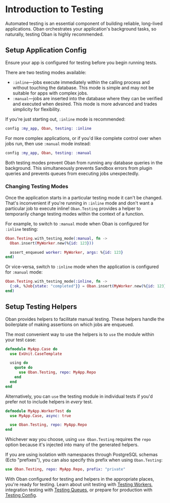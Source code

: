# Introduction to Testing

Automated testing is an essential component of building reliable, long-lived
applications. Oban orchestrates your application's background tasks, so naturally,
testing Oban is highly recommended.

## Setup Application Config

Ensure your app is configured for testing before you begin running tests.

There are two testing modes available:

* `:inline`—jobs execute immediately within the calling process and without
  touching the database. This mode is simple and may not be suitable for apps
  with complex jobs.
* `:manual`—jobs are inserted into the database where they can be verified and
  executed when desired. This mode is more advanced and trades simplicity for
  flexibility.

If you're just starting out, `:inline` mode is recommended:

```elixir
config :my_app, Oban, testing: :inline
```

For more complex applications, or if you'd like complete control over when jobs
run, then use `:manual` mode instead:

```elixir
config :my_app, Oban, testing: :manual
```

Both testing modes prevent Oban from running any database queries in the
background. This simultaneously prevents Sandbox errors from plugin queries and
prevents queues from executing jobs unexpectedly.

### Changing Testing Modes

Once the application starts in a particular testing mode it can't be changed.
That's inconvenient if you're running in `:inline` mode and don't want a
particular job to execute inline! `Oban.Testing` provides a helper to
temporarily change testing modes within the context of a function.

For example, to switch to `:manual` mode when Oban is configured for `:inline`
testing:

```elixir
Oban.Testing.with_testing_mode(:manual, fn ->
  Oban.insert(MyWorker.new(%{id: 123}))

  assert_enqueued worker: MyWorker, args: %{id: 123}
end)
```

Or vice-versa, switch to `:inline` mode when the application is configured for
`:manual` mode:

```elixir
Oban.Testing.with_testing_mode(:inline, fn ->
  {:ok, %Job{state: "completed"}} = Oban.insert(MyWorker.new(%{id: 123}))
end)
```

## Setup Testing Helpers

Oban provides helpers to facilitate manual testing. These helpers handle the
boilerplate of making assertions on which jobs are enqueued.

The most convenient way to use the helpers is to `use` the module within your
test case:

```elixir
defmodule MyApp.Case do
  use ExUnit.CaseTemplate

  using do
    quote do
      use Oban.Testing, repo: MyApp.Repo
    end
  end
end
```

Alternatively, you can `use` the testing module in individual tests if you'd
prefer not to include helpers in _every_ test.

```elixir
defmodule MyApp.WorkerTest do
  use MyApp.Case, async: true

  use Oban.Testing, repo: MyApp.Repo
end
```

Whichever way you choose, using `use Oban.Testing` requires the `repo` option
because it's injected into many of the generated helpers.

If you are using isolation with namespaces through PostgreSQL schemas (Ecto
"prefixes"), you can also specify this prefix when using `Oban.Testing`:

```elixir
use Oban.Testing, repo: MyApp.Repo, prefix: "private"
```

With Oban configured for testing and helpers in the appropriate places, you're
ready for testing. Learn about unit testing with [Testing Workers][tw],
integration testing with [Testing Queues][tq], or prepare for production with
[Testing Config][tc].

[tw]: testing_workers.html
[tq]: testing_queues.html
[tc]: testing_config.html
